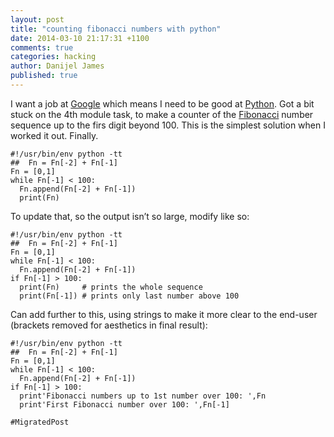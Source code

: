 ```yaml
---
layout: post
title: "counting fibonacci numbers with python"
date: 2014-03-10 21:17:31 +1100
comments: true
categories: hacking
author: Danijel James
published: true
---
```

I want a job at <a href="http://www.google.com.au/about/jobs/">Google</a> which means I need to be good at <a href="http://python.org">Python</a>. Got a bit stuck on the 4th module task, to make a counter of the <a href="http://en.wikipedia.org/wiki/Fibonacci_number">Fibonacci</a> number sequence up to the firs digit beyond 100. This is the simplest solution when I worked it out. Finally.

    #!/usr/bin/env python -tt
    ##  Fn = Fn[-2] + Fn[-1]
    Fn = [0,1]
    while Fn[-1] < 100:
      Fn.append(Fn[-2] + Fn[-1])
      print(Fn)

To update that, so the output isn’t so large, modify like so:

    #!/usr/bin/env python -tt
    ##  Fn = Fn[-2] + Fn[-1]
    Fn = [0,1]
    while Fn[-1] < 100:
      Fn.append(Fn[-2] + Fn[-1])
    if Fn[-1] > 100:
      print(Fn)     # prints the whole sequence
      print(Fn[-1]) # prints only last number above 100

Can add further to this, using strings to make it more clear to the end-user (brackets removed for aesthetics in final result):

    #!/usr/bin/env python -tt
    ##  Fn = Fn[-2] + Fn[-1]
    Fn = [0,1]
    while Fn[-1] < 100:
      Fn.append(Fn[-2] + Fn[-1])
    if Fn[-1] > 100:
      print'Fibonacci numbers up to 1st number over 100: ',Fn
      print'First Fibonacci number over 100: ',Fn[-1]

`#MigratedPost`
